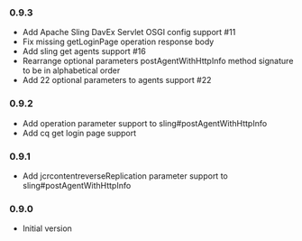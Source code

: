### 0.9.3
* Add Apache Sling DavEx Servlet OSGI config support #11
* Fix missing getLoginPage operation response body
* Add sling get agents support #16
* Rearrange optional parameters postAgentWithHttpInfo method signature to be in alphabetical order
* Add 22 optional parameters to agents support #22

### 0.9.2
* Add operation parameter support to sling#postAgentWithHttpInfo
* Add cq get login page support

### 0.9.1
* Add jcrcontentreverseReplication parameter support to sling#postAgentWithHttpInfo

### 0.9.0
* Initial version
